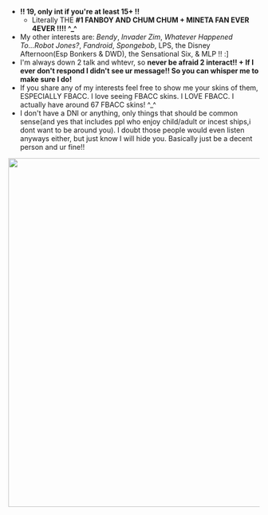 - **!! 19, only int if you're at least 15+ !!**
  - Literally THE **#1 FANBOY AND CHUM CHUM + MINETA FAN EVER 4EVER !!!! ^_^**
- My other interests are: *Bendy*, *Invader Zim*, *Whatever Happened To...Robot Jones?*, *Fandroid*, *Spongebob*, LPS, the Disney Afternoon(Esp Bonkers & DWD), the Sensational Six, & MLP !! :]
- I'm always down 2 talk and whtevr, so **never be afraid 2 interact!! + If I ever don't respond I didn't see ur message!! So you can whisper me to make sure I do!**
- If you share any of my interests feel free to show me your skins of them, ESPECIALLY FBACC. I love seeing FBACC skins. I LOVE FBACC. I actually have around 67 FBACC skins! ^_^ 
- I don't have a DNI or anything, only things that should be common sense(and yes that includes ppl who enjoy child/adult or incest ships,i dont want to be around you). I doubt those people would even listen anyways either, but just know I will hide you. Basically just be a decent person and ur fine!! 

<img src="https://static.wikia.nocookie.net/fbandcc/images/f/f0/Fanboy_falling_into_underworld_%28Get_You_Next_Time%29.jpg/revision/latest/scale-to-width-down/1000?cb=20240726035827" width="700">
